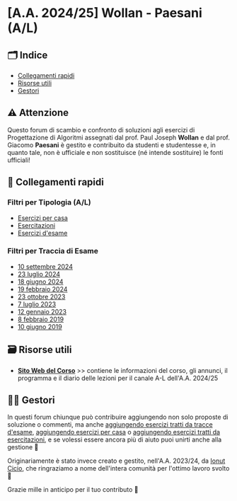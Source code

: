 # [A.A. 2024/25] Wollan - Paesani (A/L)

## 🗂 Indice

- [Collegamenti rapidi](#-collegamenti-rapidi)
- [Risorse utili](#-risorse-utili)
- [Gestori](#%EF%B8%8F-gestori)

## ⚠️ Attenzione

Questo forum di scambio e confronto di soluzioni agli esercizi di Progettazione di Algoritmi assegnati dal prof. Paul Joseph **Wollan** e dal prof. Giacomo **Paesani** è gestito e contribuito da studenti e studentesse e, in quanto tale, non è ufficiale e non sostituisce (né intende sostituire) le fonti ufficiali!

## 🔗 Collegamenti rapidi

### Filtri per Tipologia (A/L)

- [Esercizi per casa](../../../discussions/categories/esercizi-a-l)
- [Esercitazioni](../../../discussions/categories/esercitazioni-a-l)
- [Esercizi d'esame](../../../discussions/categories/esami-a-l)

### Filtri per Traccia di Esame

- [10 settembre 2024](../../../discussions/categories/esami-a-l?discussions_q=label%3A"10+settembre+2024+[A-L]"+category%3A"Esami+A-L")
- [23 luglio 2024](../../../discussions/categories/esami-a-l?discussions_q=label%3A"23+luglio+2024+[A-L]"+category%3A"Esami+A-L")
- [18 giugno 2024](../../../discussions/categories/esami-a-l?discussions_q=label%3A"18+giugno+2024+[A-L]"+category%3A"Esami+A-L")
- [19 febbraio 2024](../../../discussions/categories/esami-a-l?discussions_q=label%3A"19+febbraio+2024+[A-L]"+category%3A"Esami+A-L")
- [23 ottobre 2023](../../../discussions/categories/esami-a-l?discussions_q=label%3A"23+ottobre+2023+[A-L]"+category%3A"Esami+A-L")
- [7 luglio 2023](../../../discussions/categories/esami-a-l?discussions_q=label%3A"7+luglio+2023+[A-L]"+category%3A"Esami+A-L")
- [12 gennaio 2023](../../../discussions/categories/esami-a-l?discussions_q=label%3A"12+gennaio+2023+[A-L]"+category%3A"Esami+A-L")
- [8 febbraio 2019](../../../discussions/categories/esami-a-l?discussions_q=label%3A"8+febbraio+2019+[A-L]"+category%3A"Esami+A-L")
- [10 giugno 2019](../../../discussions/categories/esami-a-l?discussions_q=label%3A"10+giugno+2019+[A-L]"+category%3A"Esami+A-L")

## 🗃 Risorse utili

- [**Sito Web del Corso**](http://wwwusers.di.uniroma1.it/~wollan/Prog_Alg/index.html) >> contiene le informazioni del corso, gli annunci, il programma e il diario delle lezioni per il canale A-L dell'A.A. 2024/25

## 👷‍♀️ Gestori

In questi forum chiunque può contribuire aggiungendo non solo proposte di soluzione o commenti, ma anche [aggiungendo esercizi tratti da tracce d'esame](../../../discussions/new?category=esami-a-l), [aggiungendo esercizi per casa](../../../discussions/new?category=esercizi-a-l) o [aggiungendo esercizi tratti da esercitazioni](../../../discussions/new?category=esercitazioni-a-l), e se volessi essere ancora più di aiuto puoi unirti anche alla gestione 🙂

Originariamente è stato invece creato e gestito, nell'A.A. 2023/24, da [Ionut Cicio](https://github.com/CuriousCI), che ringraziamo a nome dell'intera comunità per l'ottimo lavoro svolto 💪

Grazie mille in anticipo per il tuo contributo 🙌
